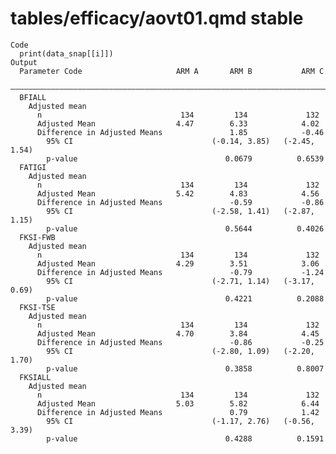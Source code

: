 # tables/efficacy/aovt01.qmd stable

    Code
      print(data_snap[[i]])
    Output
      Parameter Code                     ARM A       ARM B           ARM C    
      ————————————————————————————————————————————————————————————————————————
      BFIALL                                                                  
        Adjusted mean                                                         
          n                               134         134             132     
          Adjusted Mean                  4.47        6.33            4.02     
          Difference in Adjusted Means               1.85            -0.46    
            95% CI                               (-0.14, 3.85)   (-2.45, 1.54)
            p-value                                 0.0679          0.6539    
      FATIGI                                                                  
        Adjusted mean                                                         
          n                               134         134             132     
          Adjusted Mean                  5.42        4.83            4.56     
          Difference in Adjusted Means               -0.59           -0.86    
            95% CI                               (-2.58, 1.41)   (-2.87, 1.15)
            p-value                                 0.5644          0.4026    
      FKSI-FWB                                                                
        Adjusted mean                                                         
          n                               134         134             132     
          Adjusted Mean                  4.29        3.51            3.06     
          Difference in Adjusted Means               -0.79           -1.24    
            95% CI                               (-2.71, 1.14)   (-3.17, 0.69)
            p-value                                 0.4221          0.2088    
      FKSI-TSE                                                                
        Adjusted mean                                                         
          n                               134         134             132     
          Adjusted Mean                  4.70        3.84            4.45     
          Difference in Adjusted Means               -0.86           -0.25    
            95% CI                               (-2.80, 1.09)   (-2.20, 1.70)
            p-value                                 0.3858          0.8007    
      FKSIALL                                                                 
        Adjusted mean                                                         
          n                               134         134             132     
          Adjusted Mean                  5.03        5.82            6.44     
          Difference in Adjusted Means               0.79            1.42     
            95% CI                               (-1.17, 2.76)   (-0.56, 3.39)
            p-value                                 0.4288          0.1591    

